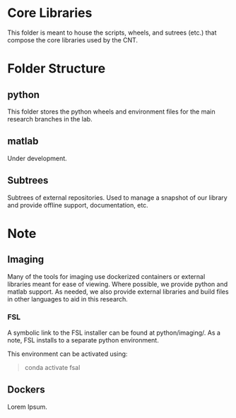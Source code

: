 Core Libraries
===============

This folder is meant to house the scripts, wheels, and sutrees (etc.) that compose the core libraries used by the CNT.


# Folder Structure

## python

This folder stores the python wheels and environment files for the main research branches in the lab.

## matlab

Under development.

## Subtrees

Subtrees of external repositories. Used to manage a snapshot of our library and provide offline support, documentation, etc.

# Note

## Imaging

Many of the tools for imaging use dockerized containers or external libraries meant for ease of viewing. Where possible, we provide python and matlab support. As needed, we also provide external libraries and build files in other languages to aid in this research.

### FSL
A symbolic link to the FSL installer can be found at python/imaging/. As a note, FSL installs to a separate python environment. 

This environment can be activated using:

> conda activate fsal

## Dockers

Lorem Ipsum.
